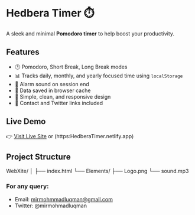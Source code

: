 # Hedbera Timer ⏱️

A sleek and minimal **Pomodoro timer** to help boost your productivity.

## Features

- 🕒 Pomodoro, Short Break, Long Break modes
- 📊 Tracks daily, monthly, and yearly focused time using `localStorage`
- 🔔 Alarm sound on session end
- 💾 Data saved in browser cache
- 🧠 Simple, clean, and responsive design
- 📧 Contact and Twitter links included

## Live Demo

👉 [Visit Live Site](https:Hedbera.netlify.app) or (https:HedberaTimer.netlify.app)

## Project Structure

WebXite/
│
├── index.html
└── Elements/
    ├── Logo.png
    └── sound.mp3

### For any query: 
- Email: mirmohmmadluqman@gmail.com
- Twitter: @mirmohmadluqman
